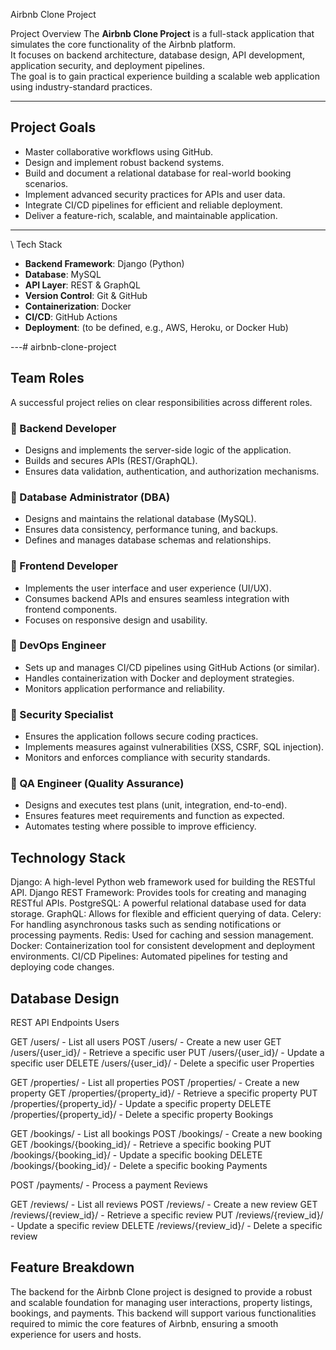  Airbnb Clone Project

 Project Overview
The **Airbnb Clone Project** is a full-stack application that simulates the core functionality of the Airbnb platform.  
It focuses on backend architecture, database design, API development, application security, and deployment pipelines.  
The goal is to gain practical experience building a scalable web application using industry-standard practices.

---

## Project Goals
- Master collaborative workflows using GitHub.  
- Design and implement robust backend systems.  
- Build and document a relational database for real-world booking scenarios.  
- Implement advanced security practices for APIs and user data.  
- Integrate CI/CD pipelines for efficient and reliable deployment.  
- Deliver a feature-rich, scalable, and maintainable application.  

---

\ Tech Stack
- **Backend Framework**: Django (Python)  
- **Database**: MySQL  
- **API Layer**: REST & GraphQL  
- **Version Control**: Git & GitHub  
- **Containerization**: Docker  
- **CI/CD**: GitHub Actions  
- **Deployment**: (to be defined, e.g., AWS, Heroku, or Docker Hub)  

---# airbnb-clone-project

##  Team Roles

A successful project relies on clear responsibilities across different roles. 

### 🔹 Backend Developer
- Designs and implements the server-side logic of the application.
- Builds and secures APIs (REST/GraphQL).
- Ensures data validation, authentication, and authorization mechanisms.

### 🔹 Database Administrator (DBA)
- Designs and maintains the relational database (MySQL).
- Ensures data consistency, performance tuning, and backups.
- Defines and manages database schemas and relationships.

### 🔹 Frontend Developer
- Implements the user interface and user experience (UI/UX).
- Consumes backend APIs and ensures seamless integration with frontend components.
- Focuses on responsive design and usability.

### 🔹 DevOps Engineer
- Sets up and manages CI/CD pipelines using GitHub Actions (or similar).
- Handles containerization with Docker and deployment strategies.
- Monitors application performance and reliability.

### 🔹 Security Specialist
- Ensures the application follows secure coding practices.
- Implements measures against vulnerabilities (XSS, CSRF, SQL injection).
- Monitors and enforces compliance with security standards.


### 🔹 QA Engineer (Quality Assurance)
- Designs and executes test plans (unit, integration, end-to-end).
- Ensures features meet requirements and function as expected.
- Automates testing where possible to improve efficiency.

## Technology Stack
Django: A high-level Python web framework used for building the RESTful API.
Django REST Framework: Provides tools for creating and managing RESTful APIs.
PostgreSQL: A powerful relational database used for data storage.
GraphQL: Allows for flexible and efficient querying of data.
Celery: For handling asynchronous tasks such as sending notifications or processing payments.
Redis: Used for caching and session management.
Docker: Containerization tool for consistent development and deployment environments.
CI/CD Pipelines: Automated pipelines for testing and deploying code changes.

## Database Design
REST API Endpoints
Users

GET /users/ - List all users
POST /users/ - Create a new user
GET /users/{user_id}/ - Retrieve a specific user
PUT /users/{user_id}/ - Update a specific user
DELETE /users/{user_id}/ - Delete a specific user
Properties

GET /properties/ - List all properties
POST /properties/ - Create a new property
GET /properties/{property_id}/ - Retrieve a specific property
PUT /properties/{property_id}/ - Update a specific property
DELETE /properties/{property_id}/ - Delete a specific property
Bookings

GET /bookings/ - List all bookings
POST /bookings/ - Create a new booking
GET /bookings/{booking_id}/ - Retrieve a specific booking
PUT /bookings/{booking_id}/ - Update a specific booking
DELETE /bookings/{booking_id}/ - Delete a specific booking
Payments

POST /payments/ - Process a payment
Reviews

GET /reviews/ - List all reviews
POST /reviews/ - Create a new review
GET /reviews/{review_id}/ - Retrieve a specific review
PUT /reviews/{review_id}/ - Update a specific review
DELETE /reviews/{review_id}/ - Delete a specific review

## Feature Breakdown
The backend for the Airbnb Clone project is designed to provide a robust and scalable foundation for managing user interactions, property listings, bookings, and payments. This backend will support various functionalities required to mimic the core features of Airbnb, ensuring a smooth experience for users and hosts.